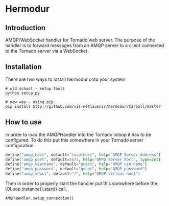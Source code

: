 Hermodur
========

Introduction
------------

AMQP/WebSocket handler for Tornado web server. The purpose of the handler is to forward messages from an AMQP server to a client connected to the Tornado server via a WebSocket.

Installation
------------
There are two ways to install hermodur onto your system

```
# old school - setup tools
python setup.py

# new way - using pip
pip install http://github.com/vis-netlausnir/hermodur/tarball/master
```

How to use
----------
In order to load the AMQPHandler into the Tornado ioloop it has to be configured. To do this put this somewhere in your Tornado server configuration.

```python
define("amqp_host", default="localhost", help="AMQP Server Address")
define("amqp_port", default=5672, help="AMPQ Server Port", type=int)
define("amqp_username", default="guest", help="AMQP username")
define("amqp_password", default="guest", help="AMQP password")
define("amqp_vhost", default="/", help="AMQP virtual host")
```

Then in order to properly start the handler put this somwhere before the IOLoop.instance().start() call.

```python
AMQPHandler.setup_connection()
```